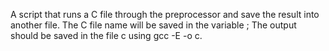 A script that runs a C file through the preprocessor and save the result into another file. The C file name will be saved in the variable ; The output should be saved in the file c using gcc  -E -o c.
